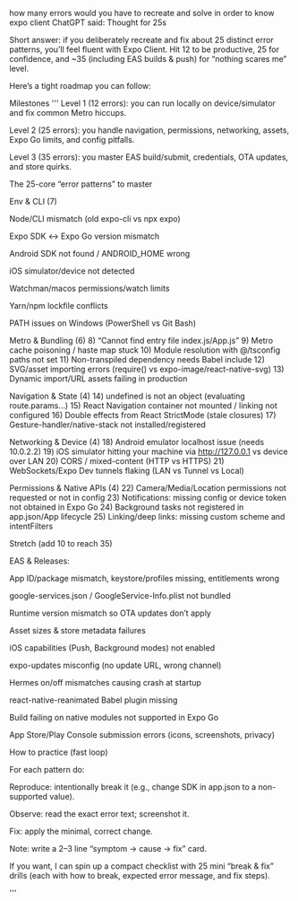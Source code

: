 how many errors would you have to recreate and solve in order to know expo client 
ChatGPT said:
Thought for 25s

Short answer: if you deliberately recreate and fix about 25 distinct error patterns, you’ll feel fluent with Expo Client. Hit 12 to be productive, 25 for confidence, and ~35 (including EAS builds & push) for “nothing scares me” level.

Here’s a tight roadmap you can follow:

Milestones
'''
Level 1 (12 errors): you can run locally on device/simulator and fix common Metro hiccups.

Level 2 (25 errors): you handle navigation, permissions, networking, assets, Expo Go limits, and config pitfalls.

Level 3 (35 errors): you master EAS build/submit, credentials, OTA updates, and store quirks.

The 25-core “error patterns” to master

Env & CLI (7)

Node/CLI mismatch (old expo-cli vs npx expo)

Expo SDK ↔ Expo Go version mismatch

Android SDK not found / ANDROID_HOME wrong

iOS simulator/device not detected

Watchman/macos permissions/watch limits

Yarn/npm lockfile conflicts

PATH issues on Windows (PowerShell vs Git Bash)

Metro & Bundling (6)
8) “Cannot find entry file index.js/App.js”
9) Metro cache poisoning / haste map stuck
10) Module resolution with @/tsconfig paths not set
11) Non-transpiled dependency needs Babel include
12) SVG/asset importing errors (require() vs expo-image/react-native-svg)
13) Dynamic import/URL assets failing in production

Navigation & State (4)
14) undefined is not an object (evaluating route.params…)
15) React Navigation container not mounted / linking not configured
16) Double effects from React StrictMode (stale closures)
17) Gesture-handler/native-stack not installed/registered

Networking & Device (4)
18) Android emulator localhost issue (needs 10.0.2.2)
19) iOS simulator hitting your machine via http://127.0.0.1 vs device over LAN
20) CORS / mixed-content (HTTP vs HTTPS)
21) WebSockets/Expo Dev tunnels flaking (LAN vs Tunnel vs Local)

Permissions & Native APIs (4)
22) Camera/Media/Location permissions not requested or not in config
23) Notifications: missing config or device token not obtained in Expo Go
24) Background tasks not registered in app.json/App lifecycle
25) Linking/deep links: missing custom scheme and intentFilters

Stretch (add 10 to reach 35)

EAS & Releases:

App ID/package mismatch, keystore/profiles missing, entitlements wrong

google-services.json / GoogleService-Info.plist not bundled

Runtime version mismatch so OTA updates don’t apply

Asset sizes & store metadata failures

iOS capabilities (Push, Background modes) not enabled

expo-updates misconfig (no update URL, wrong channel)

Hermes on/off mismatches causing crash at startup

react-native-reanimated Babel plugin missing

Build failing on native modules not supported in Expo Go

App Store/Play Console submission errors (icons, screenshots, privacy)

How to practice (fast loop)

For each pattern do:

Reproduce: intentionally break it (e.g., change SDK in app.json to a non-supported value).

Observe: read the exact error text; screenshot it.

Fix: apply the minimal, correct change.

Note: write a 2–3 line “symptom → cause → fix” card.

If you want, I can spin up a compact checklist with 25 mini “break & fix” drills (each with how to break, expected error message, and fix steps).

'''
